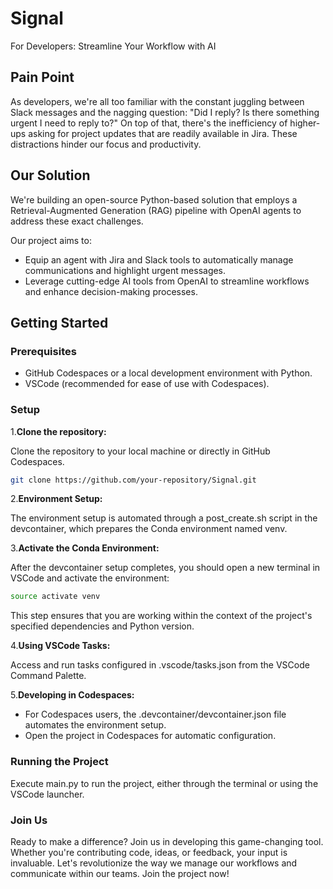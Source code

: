 # Signal

For Developers: Streamline Your Workflow with AI

## Pain Point

As developers, we're all too familiar with the constant juggling between Slack messages and the nagging question: "Did I reply? Is there something urgent I need to reply to?" On top of that, there's the inefficiency of higher-ups asking for project updates that are readily available in Jira. These distractions hinder our focus and productivity.

## Our Solution

We're building an open-source Python-based solution that employs a Retrieval-Augmented Generation (RAG) pipeline with OpenAI agents to address these exact challenges.

Our project aims to:

- Equip an agent with Jira and Slack tools to automatically manage communications and highlight urgent messages.
- Leverage cutting-edge AI tools from OpenAI to streamline workflows and enhance decision-making processes.

## Getting Started

### Prerequisites

- GitHub Codespaces or a local development environment with Python.
- VSCode (recommended for ease of use with Codespaces).

### Setup

1.**Clone the repository:**

Clone the repository to your local machine or directly in GitHub Codespaces.

```bash
git clone https://github.com/your-repository/Signal.git
```

2.**Environment Setup:**

The environment setup is automated through a post_create.sh script in the devcontainer, which prepares the Conda environment named venv.

3.**Activate the Conda Environment:**

After the devcontainer setup completes, you should open a new terminal in VSCode and activate the environment:

```bash
source activate venv
```

This step ensures that you are working within the context of the project's specified dependencies and Python version.

4.**Using VSCode Tasks:**

Access and run tasks configured in .vscode/tasks.json from the VSCode Command Palette.

5.**Developing in Codespaces:**

- For Codespaces users, the .devcontainer/devcontainer.json file automates the environment setup.
- Open the project in Codespaces for automatic configuration.

### Running the Project

Execute main.py to run the project, either through the terminal or using the VSCode launcher.

### Join Us

Ready to make a difference? Join us in developing this game-changing tool. Whether you're contributing code, ideas, or feedback, your input is invaluable. Let's revolutionize the way we manage our workflows and communicate within our teams. Join the project now!
